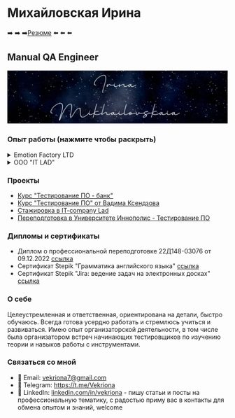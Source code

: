 # Михайловская Ирина
 ➡️ ➡️ ➡️[Резюме](https://drive.google.com/file/d/1ERMn_zGa_3jJsmRMWeBN6RGo197TzjpI/view?usp=drive_link) ⬅️ ⬅️ ⬅️
## Manual QA Engineer

![Тут должна быть красивая картинка](shot_231118_141127.jpg)

### Опыт работы (нажмите чтобы раскрыть)

<details>
<summary>Emotion Factory LTD</summary>

- Quality Assurance Engineer
- Июль 2023 - настоящее время
- - Проведение функционального и нефункционального тестирования, включая:
  - тестирование API (Postman)
  - кроссбраузерное тестирование (BrowserStack)
  - regression, smoke, retesting, black box, usability, GUI, UI/UX (Figma, PixelPerfect)
- - Тестирование спринтовых задач, отладка с разработчиками
- - Проектирование и разработка тестовых артефактов: чек-листы и тест-кейсы на основе требований (Tuskr)
- - Ведение и поддержание документации для QA команды в Confluence
- - Локализация, документирование и сопровождение дефектов в Jira
- - Управление командой тестирования (координация, коммуникация, написание инструкций, планирование и создание регламентов)
- - Работа с базой данных (DBeaver)
- - **Достижения:**
  - Была инициатором и успешно внедрила тест-менеджмент систему на проекте
  - Участвовала на проекте с момента его начала до успешного выхода в прод
- **Инструменты:**
  - Postman, BrowserStack, DevTools, DBeaver, Jira, Confluence, Figma, Tuskr, PixelPerfect
</details>

<details>
<summary>ООО "IT LAD"</summary>

- QA Engineer Trainee
- Сентябрь 2022 - Апрель 2023 (8 месяцев)
- - Участие в построении и оптимизации процессов на проекте, включая процесс тестирования
- - Активное участие в реализации проекта с момента его начала до завершения
- - Тестирование API с использованием инструментов Postman и Swagger
- - Создание и разработка тестовых артефактов, таких как: тест стратегия, тест-план, чек-листы, тест-кейсы, баг-репорты
- - Ведение тестовой документации в Tuskr
- - Локализация, документирование и сопровождение дефектов в YouTrack
- - Тестирование требований
- - Работа с макетами в Figma и PixelPerfect (интерпретация и анализ макетов для формирования тестовых сценариев)
- - Составление майнмапы на основе макета и требований проекта для планирования тестирования
- - Работа по Agile-методологии (Scrum)
- **Инструменты:**
  - Swagger, Postman, Tuskr, YouTrack, DevTools, DBeaver, Figma, PixelPerfect
</details>

</details>

### Проекты

- [Курс "Тестирование ПО - банк"](Projects/Testing-PO-Bank/README.md)
- [Курс "Тестирование ПО" от Вадима Ксендзова](Projects/Testing-PO-Ksendzov/README.md)
- [Стажировка в IT-company Lad](Projects/Internship-IT-Company-Lad/README.md)
- [Переподготовка в Университете Иннополис - Тестирование ПО](Projects/Innopolis-Test-Training/README.md)

### Дипломы и сертификаты
- Диплом о профессиональной переподготовке 22Д148-03076 от 09.12.2022 [ссылка](https://drive.google.com/file/d/1FNvciNzPpWo7vrhcjW_3akCvGUYNF1I5/view)
- Сертификат Stepik "Грамматика английского языка" [ссылка](https://stepik.org/certificate/a7bfa2723ed38bdffff82e4d4a3f53bb152bdb1a.pdf)
- Сертификат Stepik "Jira: ведение задач на электронных досках" [ссылка](https://stepik.org/certificate/7d718e3a9b27f5b3dfa79f1b6d915b4d5a5155ae.pdf)

### О себе
Целеустремленная и ответственная, ориентирована на детали, быстро обучаюсь. Всегда готова усердно работать и стремлюсь учиться и развиваться. Имею опыт организаторской деятельности, в том числе была организатором встреч начинающих тестировщиков по изучению теории и навыков работы с инструментами.

### Связаться со мной
- 📧 Email: vekriona7@gmail.com
- 💌 Telegram: https://t.me/Vekriona
- 💼 LinkedIn: [linkedin.com/in/vekriona](https://www.linkedin.com/in/vekriona/) - пишу статьи и посты на профессиональную тематику, с радостью приму вас в контакты для обмена опытом и знаний, welcome
